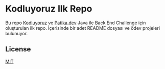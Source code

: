 # Kodluyoruz Ilk Repo

Bu repo [Kodluyoruz](https://www.kodluyoruz.org) ve [Patika.dev](https://www.patika.dev/) Java ile Back End Challenge için oluşturulan ilk repo. İçerisinde bir adet README dosyası ve ödev projeleri bulunuyor.





## License
[MIT](https://choosealicense.com/licenses/mit/)
